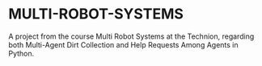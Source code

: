 # MULTI-ROBOT-SYSTEMS
A project from the course Multi Robot Systems at the Technion, regarding both Multi-Agent Dirt Collection and Help Requests Among Agents in Python.
